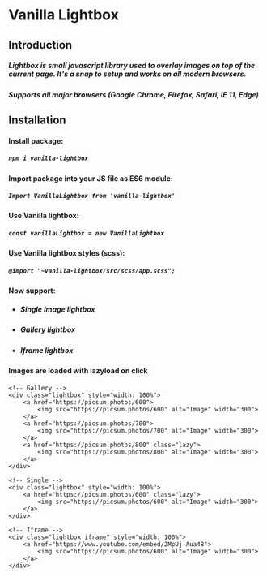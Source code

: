 
# Vanilla Lightbox

## Introduction

##### Lightbox is small javascript library used to overlay images on top of the current page. It's a snap to setup and works on all modern browsers.

##### Supports all major browsers (Google Chrome, Firefox, Safari, IE 11, Edge)

## Installation

#### Install package:
##### `npm i vanilla-lightbox`
#### Import package into your JS file as ES6 module:
##### `Import VanillaLightbox from 'vanilla-lightbox'`

#### Use Vanilla lightbox:
##### `const vanillaLightbox = new VanillaLightbox`
#### Use Vanilla lightbox styles (scss):
##### `@import "~vanilla-lightbox/src/scss/app.scss";`

#### Now support:

 - ##### Single Image lightbox
 - ##### Gallery lightbox
 - ##### Iframe lightbox

#### Images are loaded with lazyload on click

```
<!-- Gallery -->
<div class="lightbox" style="width: 100%">
    <a href="https://picsum.photos/600">
        <img src="https://picsum.photos/600" alt="Image" width="300">
    </a>
    <a href="https://picsum.photos/700">
        <img src="https://picsum.photos/700" alt="Image" width="300">
    </a>
    <a href="https://picsum.photos/800" class="lazy">
        <img src="https://picsum.photos/800" alt="Image" width="300">
    </a>
</div>

<!-- Single -->
<div class="lightbox" style="width: 100%">
    <a href="https://picsum.photos/600" class="lazy">
        <img src="https://picsum.photos/600" alt="Image" width="300">
    </a>
</div>

<!-- Iframe -->
<div class="lightbox iframe" style="width: 100%">
    <a href="https://www.youtube.com/embed/2MpUj-Aua48">
        <img src="https://picsum.photos/600" alt="Image" width="300">
    </a>
</div>
```

